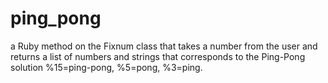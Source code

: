 # ping_pong
a Ruby method on the Fixnum class that takes a number from the user and returns a list of numbers and strings that corresponds to the Ping-Pong solution %15=ping-pong, %5=pong, %3=ping.
